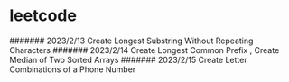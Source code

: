 # leetcode

####### 2023/2/13 Create Longest Substring Without Repeating Characters
####### 2023/2/14 Create Longest Common Prefix , Create Median of Two Sorted Arrays
####### 2023/2/15 Create Letter Combinations of a Phone Number

